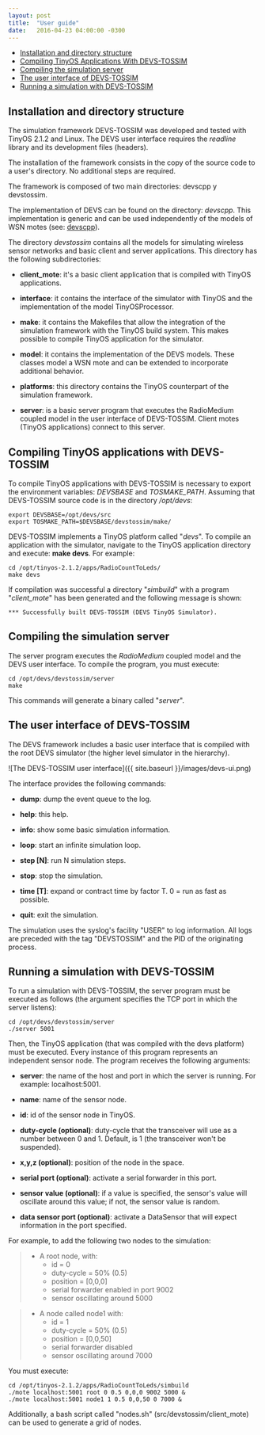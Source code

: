 ```yaml
---
layout: post
title:  "User guide"
date:   2016-04-23 04:00:00 -0300
---
```


* [Installation and directory structure](#installation-and-directory-structure)
* [Compiling TinyOS Applications With DEVS-TOSSIM](#compiling-tinyos-applications-with-devs-tossim)
* [Compiling the simulation server](#compiling-the-simulation-server)
* [The user interface of DEVS-TOSSIM](#the-user-interface-of-devs-tossim)
* [Running a simulation with DEVS-TOSSIM](#running-a-simulation-with-devs-tossim)

## Installation and directory structure

The simulation framework DEVS-TOSSIM was developed and tested with TinyOS 2.1.2 and Linux. The DEVS user interface requires the _readline_ library and its development files (headers).

The installation of the framework consists in the copy of the source code to a user's directory. No additional steps are required.

The framework is composed of two main directories: devscpp y devstossim.

The implementation of DEVS can be found on the directory: _devscpp_. This implementation is generic and can be used independently of the models of WSN motes (see: [devscpp](https://github.com/rgmarelli/devscpp)).

The directory _devstossim_ contains all the models for simulating wireless sensor networks and basic client and server applications. This directory has the following subdirectories:

* __client_mote__: it's a basic client application that is compiled with TinyOS applications.

* __interface__: it contains the interface of the simulator with TinyOS and the implementation of the model TinyOSProcessor.

* __make__: it contains the Makefiles that allow the integration of the simulation framework with the TinyOS build system. This makes possible to compile TinyOS application for the simulator.
    
* __model__: it contains the implementation of the DEVS models. These classes model a WSN mote and can be extended to incorporate additional behavior.
 
* __platforms__: this directory contains the TinyOS counterpart of the simulation framework.

* __server__: is a basic server program that executes the RadioMedium coupled model in the user interface of DEVS-TOSSIM. Client motes (TinyOS applications) connect to this server.

## Compiling TinyOS applications with DEVS-TOSSIM

To compile TinyOS applications with DEVS-TOSSIM is necessary to export the environment variables: *DEVSBASE* and *TOSMAKE_PATH*. Assuming that DEVS-TOSSIM source code is in the directory */opt/devs*:

    export DEVSBASE=/opt/devs/src
    export TOSMAKE_PATH=$DEVSBASE/devstossim/make/

DEVS-TOSSIM implements a TinyOS platform called "*devs*". To compile an application with the simulator, navigate to the TinyOS application directory and execute: __make devs__. For example:

    cd /opt/tinyos-2.1.2/apps/RadioCountToLeds/
    make devs

If compilation was successful a directory "*simbuild*" with a program "*client_mote*" has 
been generated and the following message is shown:

    *** Successfully built DEVS-TOSSIM (DEVS TinyOS Simulator).

## Compiling the simulation server

The server program executes the *RadioMedium* coupled model and the DEVS user interface.
To compile the program, you must execute:

    cd /opt/devs/devstossim/server
    make

This commands will generate a binary called "*server*".

## The user interface of DEVS-TOSSIM

The DEVS framework includes a basic user interface that is compiled with the root DEVS 
simulator (the higher level simulator in the hierarchy).

![The DEVS-TOSSIM user interface]({{ site.baseurl }}/images/devs-ui.png)

The interface provides the following commands:

* __dump__: dump the event queue to the log.

* __help__: this help.

* __info__: show some basic simulation information.

* __loop__: start an infinite simulation loop.
    
* __step [N]__: run N simulation steps.

* __stop__: stop the simulation.

* __time [T]__: expand or contract time by factor T. 0 = run as fast as possible.

* __quit__: exit the simulation.


The simulation uses the syslog's facility "USER" to log information. All logs are preceded
with the tag "DEVSTOSSIM" and the PID of the originating process.

## Running a simulation with DEVS-TOSSIM

To run a simulation with DEVS-TOSSIM, the server program must be executed as follows
(the argument specifies the TCP port in which the server listens):

    cd /opt/devs/devstossim/server
    ./server 5001

Then, the TinyOS application (that was compiled with the devs platform) must be executed.
Every instance of this program represents an independent sensor node. The program receives
the following arguments:

* __server__: the name of the host and port in which the server is running. For example: localhost:5001.

* __name__: name of the sensor node.

* __id__: id of the sensor node in TinyOS.

* __duty-cycle (optional)__: duty-cycle that the transceiver will use as a number between 0 and 1. Default, is 1 (the transceiver won't be suspended).

* __x,y,z (optional)__: position of the node in the space.

* __serial port (optional)__: activate a serial forwarder in this port.

* __sensor value (optional)__: if a value is specified, the sensor's value will oscillate around this value; if not, the sensor value is random.

* __data sensor port (optional)__: activate a DataSensor that will expect information in the port specified.

For example, to add the following two nodes to the simulation:

> * A root node, with:
>   * id = 0
>   * duty-cycle = 50% (0.5)
>   * position = [0,0,0]
>   * serial forwarder enabled in port 9002
>   * sensor oscillating around 5000

> * A node called node1 with:
>   * id = 1
>   * duty-cycle = 50% (0.5)
>   * position = [0,0,50]
>   * serial forwarder disabled
>   * sensor oscillating around 7000

You must execute:

    cd /opt/tinyos-2.1.2/apps/RadioCountToLeds/simbuild
    ./mote localhost:5001 root 0 0.5 0,0,0 9002 5000 &
    ./mote localhost:5001 node1 1 0.5 0,0,50 0 7000 &

Additionally, a bash script called "nodes.sh" (src/devstossim/client_mote) can be used to generate a grid of nodes.

